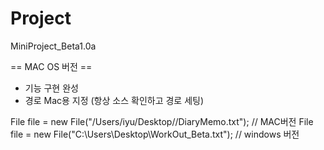# Project

MiniProject_Beta1.0a 

== MAC OS 버전 ==
- 기능 구현 완성
- 경로 Mac용 지정 (항상 소스 확인하고 경로 세팅)

 File file = new File("/Users/iyu/Desktop//DiaryMemo.txt"); // MAC버전
 File file = new File("C:\\Users\\Desktop\\WorkOut_Beta.txt"); // windows 버전          
         
